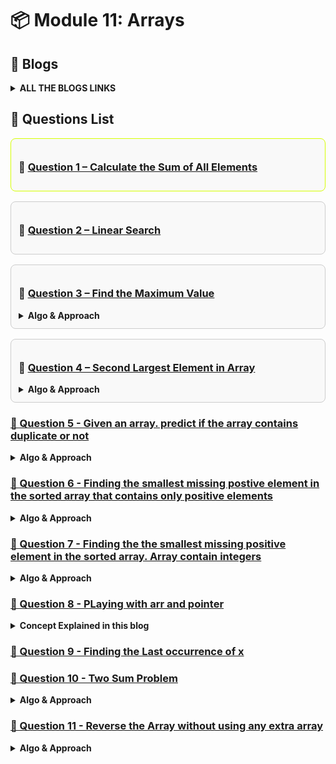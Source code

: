 # 📦 Module 11: Arrays

## 📝 Blogs 
<details>
<summary><strong>ALL THE BLOGS LINKS</strong></summary>

# 🔥 Mastering Arrays and Pointers in C++

<a href="https://coffee-and-code.hashnode.dev/why-arr-andarr-and-arr0-arent-the-same-in-c">
  <img src="./assets/image1.png" alt=C++ Thumbnail"  />
</a>

Welcome to this deep dive into one of the most foundational concepts in C++ — **Arrays and Pointers**. Whether you're a beginner or revising for interviews, this blog covers the subtle and powerful relationships between arrays and pointers, with clear examples and practical insights.

> 🚀 Read the full blog here: [Mastering Arrays and Pointers in C++](https://coffee-and-code.hashnode.dev/why-arr-andarr-and-arr0-arent-the-same-in-c)

---

## 📌 What's Inside?

- The difference between `arr`, `&arr`, and `arr[0]`
- Why `int* p = &arr` throws an error
- Pointer arithmetic with arrays
- Accessing and modifying elements using pointers
- Memory layout and visual diagrams
- Code snippets with explanations


</details>

## 📘 Questions List

<div style="border: 1px solid rgb(213, 255, 1) ; border-radius: 8px; padding: 12px; margin-bottom: 16px; background-color: #f9f9f9;">
  <h3>🔹 <a href="./Questions/Question-1.cpp">Question 1 – Calculate the Sum of All Elements</a></h3>
</div>

<div style="border: 1px solid #ccc; border-radius: 8px; padding: 12px; margin-bottom: 16px; background-color: #f9f9f9;">
  <h3>🔹 <a href="./Questions/Question-2-Linear-Search.cpp">Question 2 – Linear Search</a></h3>
</div>

<div style="border: 1px solid #ccc; border-radius: 8px; padding: 12px; margin-bottom: 16px; background-color: #f9f9f9;">
  <h3>🔹 <a href="./Questions/Question-3.cpp">Question 3 – Find the Maximum Value</a></h3>
<details>
  <summary><strong>Algo & Approach</strong></summary>

### 1. Linear Scan

- Assume the first element is the maximum.
- Traverse the array from left to right.
- If any element is greater than the current maximum, update it.
- At the end, the maximum value will be stored.

```cpp
max = arr[0] or max = INT_MIN
for( from i=0 to i<arr.length ){
    if( max < arr[i]){
        update max = arr[i]
    }
}
```

**Time Complexity:** O(n)  
**Space Complexity:** O(1)  
**Best when:** You want the most efficient solution.

---

### 2. Using Sorting

- Sort the array in ascending order.
- After sorting, the last element will be the maximum.
- Simply return the last element.

**Time Complexity:** O(n log n)  
**Space Complexity:** O(1)  
**Best when:** You already need the array sorted for other reasons.
</details>

</div>


<div style="border: 1px solid #ccc; border-radius: 8px; padding: 12px; margin-bottom: 16px; background-color: #f9f9f9;">
  <h3>🔹 <a href="./Questions/Question-4.cpp">Question 4 – Second Largest Element in Array</a></h3>
<details>
  <summary><strong>Algo & Approach</strong></summary>

### 1. Brute Force Approach

**How am I thinking to solve this problem**  
> To find the second largest element in an array, I’ll first sort it in ascending order.  
> After sorting, the last element is the largest.  
> Then I’ll scan backward to find the next smaller unique number — that’s my second largest.

- Sort the given array in a particular order 
- then Take the last element as largest element 
- Traverse the array using a loop 
- Start the loop from the backward second last element 
- Compare with the second largest element with other element one by one 
- And also check if the current element is not equal to the largest element
- Assign it if condition hits true and immediately terminate the loop because the array was already sorted.

```cpp
sort( arr )
max = arr [arr.length - 1]
for( int i = arr.length - 2 to 0 ){
  if(secMax < arr[i] && arr[i] != max){
    secMax = arr[i];
    return secMax;
  }
  return -1 if no second largest element found
}
```

**Time Complexity:** O(n logn) due to use sorting  
**Space Complexity:** O(1)  

---

### 2. Optimal Approach

**How am I thinking to solve this problem**  
> “Instead of sorting, I’ll find the largest and second largest in a single pass.
> I’ll initialize two variables: max and secMax.
> While iterating, I update max if I find a new max,
> and update secMax when I find a number less than max but greater than present element in the array.”

- Initialize two variable max and secMax
- Traverse the array using a loop from the start to end 
- if: max < current element 
  - then I will update max to current element
  - and secMax = max because if new largest element that is greater than the max have found then definitely the value inside the current max becomes second largest in the array. So this step needs to be done first inside the if condition before assigning the current element to max. Otherwise second largest value wil be lost.
- else: Check whether the secMax < current element && current element != max
  - then assign the current element to secMax
- End of the loop
- return secMax

``` cpp
int max , secMax = INT_MIN
for( int i = 0 to arr.size()-1 ){
  if( arr[i] > max ){
    secMax = max
    max = arr[i]
  }
  else {
    if(secMax < arr[i] && arr[i] != max ){
      secMax = arr[i]
    }
  }
  return secMax;
}

```
### Edge Cases 
- All the elements are equal
  - No Second largest element exist return -1
- Only one element in the array
  - return -1


**Time Complexity:** O(n)  
**Space Complexity:** O(1)  
</details>
</div>


### [🔹 Question 5 - Given an array. predict if the array contains duplicate or not](./Questions/Question-5.cpp)
<details>
  <summary><strong>Algo & Approach</strong></summary>

## 1. Brute Force Approach

**How am I thinking to solve this problem**  
> “I’ll compare every element with every other element using two nested loops.
> If I ever find two elements that are the same, I return true.
> If I finish both loops and don’t find any match, I return false.”

- Loop through the array using index i
- for every run another loop inside the outer loop
  - Run the loop from j = i+1 to arr.size() - 1
    - Compare arr[i] with every arr[j]
    - if match found then return true and break the loop immediately 
  - End of the inner loop
- End of the outer loop
- Return false by default if no duplicate found

```cpp
int n = arr.size()
for ( int i = 0 to n-1){
  for ( int j = i+1 to n-1 ){
    if( arr[i] == arr[j]){
      return false
    }
  }
}
return false
```
### Time Complexity: O(n²)
### Space Complexity:  O(1)  

---

## 2. Optimal Approach ( using hashing )

**How am I thinking to solve this problem**  
> “To make it efficient, I’ll use a hash set.
> I’ll scan each element and check if it already exists in the set.
> If it does, it’s a duplicate → return true.
> If not, I add it to the set.
> If I finish the loop without finding a duplicate, return false.”


- Initialize an empty hash set.
- Loop through each element in the array.
- If the element already exists in the set → return true.
- Otherwise, insert the element into the set.
- After the loop, return false.



``` cpp
1. Initialize set = {}
2. for i = 0 to n-1:
3.     if arr[i] in set:
4.         return true
5.     else:
6.         insert arr[i] into set
7. return false

```

### Time Complexity: O(n)
  - #### Because we loop through the array once , and each insert and find operation in the hash set takes O(1) on average
### Space Complexity: O(n)   
  - #### Because in the worst case (no duplicates), we store all n elements in the set.
</details>



### [🔹 Question 6 - Finding the smallest missing postive element in the sorted array that contains only positive elements](./Questions/Question-6.cpp)
<details>
  <summary><strong>Algo & Approach</strong></summary>

## 1. Brute Force Approach

**How am I thinking to solve this problem**  
> Since the array is sorted and contains only positive numbers, 
>I can start checking from 1 and go up , comparing each number with the current element of the array 
>as soon as the number i expect is not found , that's the missing one.

- Since smallest positive element must be surely 1 then
- initialize a variable expected = 1
- Traverse the array using a loop and use the index to find the element 
  - if present element != expected 
    - return missing element = expected
    - End the loop
  - else present element == expected 
    - increment the expected by 1 
- End of loop
- If all elements are matched , return that no smallest missing element in the array



```cpp
int expected = 1
for( int i = 0; i< arr.size(); i++){
  if (arr[i] != expected){
    return expected
  }
  else if(arr[i] == expected){
    expected ++
  }
}

```
### Time Complexity: O(n)
### Space Complexity:  O(1)  

---

## 2. Optimal Approach ( using Binary Search )

**How am I thinking to solve this problem**  
>  Since the array is sorted , i can apply binary search to reduce the time complexity
> For every index i in the array, the expected value should be i+1
> if (arr[i] == i+1) then the missing element may be present on the RHS. Keep searching
> if (arr[i] != i+1) then the missing number is on the left


- Initialize low = 0, high = n - 1.

- While low <= high:

  - Compute mid = (low + high) / 2.

  - If arr[mid] == mid + 1, search in the right half.

  - Else, search in the left half.

- At the end, return low + 1 as the smallest missing number.

``` cpp
1. low = 0, high = n - 1
2. while low <= high:
     mid = (low + high) / 2
     if arr[mid] == mid + 1:
         low = mid + 1
     else:
         high = mid - 1
3. return low + 1

```

### Time Complexity: O( log n )
  - #### Because we are using the Binary search
### Space Complexity: O(1)   

</details>




### [🔹 Question 7 - Finding the the smallest missing positive element in the sorted array. Array contain integers](./Questions/Question-7.cpp)
<details>
  <summary><strong>Algo & Approach</strong></summary>

## 1. Brute Force Approach

**How am I thinking to solve this problem**  
> Since the array is sorted then if any negative numbers or zero contain then I will skip all negative numbers and zero.
> Then just like previous we will use a simple expected = 1 variable and compare each positive element with it.
> As soon as I find any mismatch , that's the smallest missing positive element

- Intialize the the variable expected = 1 
- Run the loop from i = 0 to upto n-1 where n=size of the array
  - if array[i] less than or equal to zero 
    - Skip it
  - if expected == arr[i] 
    - increment expected++
  - else expected not equal to arr[i]
    - then missing element is expected
    - break the loop
- Return the expected at the end


```cpp
expected = 1
for( int i=0 ; i<n; i++){
  if(arr[i] <= 0 ) continue

  if(arr[i] == expected ){
    expected ++;
  }
  else if(arr[i] != expected){
    missing = expected
    break
  }
}

```
### Time Complexity: O(n)
### Space Complexity:  O(1)  

---

</details>




### [🔹 Question 8 - PLaying with arr and pointer](./Questions/Question-8.cpp)
<details>
  <summary><strong>Concept Explained in this blog</strong></summary>

<a href="https://coffee-and-code.hashnode.dev/why-arr-andarr-and-arr0-arent-the-same-in-c">
  <img src="./assets/image1.png" alt=C++ Thumbnail"  />
</a>
</details>


### [🔹 Question 9 - Finding the Last occurrence of x ](./Questions/Question-9.cpp)



### [🔹 Question 10 - Two Sum Problem](./Questions/Question-5.cpp)
<details>
  <summary><strong>Algo & Approach</strong></summary>

❓ **Problem Statement:** **Given an array of integers and a target sum x. Find Whether there exists a pair(doublet) such that : arr[i] + arr[j] ==  x. Also return the indices of that pair if it exists**

<details>
  <summary><h2>1. Brute Force Approach</h2></summary>

**How am I thinking to solve this problem**  
> I will check every possible pair in the array using two nested loops. 
> If any two elements sum to the target x, I return them.
> It's slow but guaranteed to work.

- Loop through the array with index i

- For every i, run another loop from i+1 to end using j

- Check if arr[i] + arr[j] == x

- If yes, return the pair and their indices

```cpp
for( i=0 to arr.size()-1 ){
  for(j=i+1 to arr.size()-1 ){
    if(arr[i]+arr[j] == x ){
      print(i,j)
    }
  }
}
```
### Time Complexity: O(n²)
### Space Complexity:  O(1)  

---
</details>

<details>
  <summary><h2>2. Better Approach</h2></summary>

**How am I thinking to solve this problem**  
> “I’ll use a hash map to store the values I’ve seen and their indices.
> For each element a, I check if x - a exists in the map.
> If yes, I’ve found my pair — return indices.
> If not, I store a in the map and continue.”

- Initialize an empty hash map

- Traverse array from left to right:

  - For each arr[i], compute target = x - arr[i]

  - If target exists in map → return (target, arr[i]) and their indices

  - Else, insert arr[i] → i in map

```cpp
1. Initialize unordered_map<int, int> m
2. for i = 0 to n-1:
     target = x - arr[i]
     if m contains target:
         return (target, arr[i], m[target], i)
     else:
         m[arr[i]] = i

```
### Time Complexity: O(n)
### Space Complexity:  O(n)

---
</details>

<details>
  <summary><h2>3. Better Approach (Sorting + Two Pointers)</h2></summary>

**How am I thinking to solve this problem**  
> “I’ll use a hash map to store the values I’ve seen and their indices.
> For each element a, I check if x - a exists in the map.
> If yes, I’ve found my pair — return indices.
> If not, I store a in the map and continue.”

- Initialize an empty hash map

- Traverse array from left to right:

  - For each arr[i], compute target = x - arr[i]

  - If target exists in map → return (target, arr[i]) and their indices

  - Else, insert arr[i] → i in map

```cpp
1. Initialize unordered_map<int, int> m
2. for i = 0 to n-1:
     target = x - arr[i]
     if m contains target:
         return (target, arr[i], m[target], i)
     else:
         m[arr[i]] = i

```
### Time Complexity: O(n)
### Space Complexity:  O(n)

---
</details>
</details> 



### [🔹 Question 11 - Reverse the Array without using any extra array](./Questions/Question-11.cpp)
<details>
  <summary><strong>Algo & Approach</strong></summary>

❓ **Problem Statement:** **Reverse the entire array in-place using the Two Pointer technique. You are not allowed to use any extra array.**

<details>
  <summary><h2>1. Optimal Approach</h2></summary>

**How am I thinking to solve this problem**  
> I will use two pointers ----- one at the start and one at the end of array
> I will swap two elements with each other in every pass and then move both pointers inward
> Continue this until they meet or cross
> this way , I reverse the array in-place, without using any extra space.

- Initialize left = 0 and right = n - 1

- While left < right:

  - Swap arr[left] and arr[right]

  - Increment left and decrement right

The array is now reversed

```cpp
1. left = 0, right = n - 1
2. while left < right:
     swap(arr[left], arr[right])
     left++
     right--
```
### Time Complexity: O(n)  
### Space Complexity:  O(1)

---
</details>


</details>